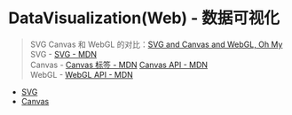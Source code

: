 # DataVisualization(Web) - 数据可视化

> SVG Canvas 和 WebGL 的对比：[SVG and Canvas and WebGL, Oh My](http://dataquarium.io/svg-canvas-webgl/#:~:text=SVG%20and%20Canvas%20and%20WebGL%2C%20Oh%20My%201,handle.%20Fortunately%2C%20you%27re%20not%20completely%20out%20of%20luck)  
> SVG - [SVG - MDN](https://developer.mozilla.org/zh-CN/docs/Web/SVG)  
> Canvas - [Canvas 标签 - MDN](https://developer.mozilla.org/zh-CN/docs/Web/HTML/Element/canvas) [Canvas API - MDN](https://developer.mozilla.org/zh-CN/docs/Web/API/Canvas_API)  
> WebGL - [WebGL API - MDN](https://developer.mozilla.org/zh-CN/docs/Web/API/WebGL_API)  

* [SVG](svg.md)
* [Canvas](canvas.md)
